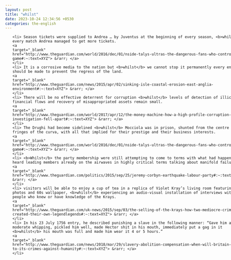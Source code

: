 ```yaml
---
layout: post
title: "whilst"
date: 2023-10-24 12:34:56 +0530
categories: the-english
---
```

<style>
@media only screen and (min-width: 768px) {
    ol {
        width: 768px;
        margin: 0 auto;
    }
  }
ol li {
    font-size: 18px;
    line-height: 1.5;
    padding-bottom: 8px;
}
</style>
<ol>

    <li> Season tickets were supplied to Andrea … by Juventus at the beginning of every season, <b>whilst</b> every match Andrea managed to get more tickets.
    <a 
    target="_blank" 
    href="http://www.theguardian.com/world/2016/dec/01/nside-talys-ultras-the-dangerous-fans-who-control-the-game#:~:text=XYZ"> &rarr; </a>
    </li>
    <li> It is a corrosive media to the nation but <b>whilst</b> we cannot stop it permanently every endeavour should be made to prevent the regress of the land.
    <a 
    target="_blank" 
    href="http://www.theguardian.com/news/2015/apr/02/sinking-isle-coastal-erosion-east-anglia-environment#:~:text=XYZ"> &rarr; </a>
    </li>
    <li> There will be no effective deterrent for corruption <b>whilst</b> levels of detection of illicit financial flows and recovery of misappropriated assets remain small.
    <a 
    target="_blank" 
    href="http://www.theguardian.com/world/2017/apr/12/the-money-machine-how-a-high-profile-corruption-investigation-fell-apart#:~:text=XYZ"> &rarr; </a>
    </li>
    <li> The Drughi had become sidelined <b>whilst</b> Mocciola was in prison, shunted from the centre to the fringes of the curva, with all that implied for their prestige and their business interests.
    <a 
    target="_blank" 
    href="http://www.theguardian.com/world/2016/dec/01/nside-talys-ultras-the-dangerous-fans-who-control-the-game#:~:text=XYZ"> &rarr; </a>
    </li>
    <li> <b>Whilst</b> the party membership were still attempting to come to terms with what had happened, they heard leading members already on the airwaves in highly critical terms talking about manifold failures.
    <a 
    target="_blank" 
    href="http://www.theguardian.com/politics/2015/sep/25/jeremy-corbyn-earthquake-labour-party#:~:text=XYZ"> &rarr; </a>
    </li>
    <li> visitors will be able to enjoy a cup of tea in a replica of Violet Kray’s living room featuring family photos and 60s wallpaper, <b>whilst</b> experiencing an audio-visual installation of interviews with local people who knew or have knowledge of the Krays.
    <a 
    target="_blank" 
    href="http://www.theguardian.com/uk-news/2015/sep/03/the-selling-of-the-krays-how-two-mediocre-criminals-created-their-own-legendlegends#:~:text=XYZ"> &rarr; </a>
    </li>
    <li> In his 23 July 1756 entry, he described punishing a slave in the following manner: “Gave him a moderate whipping, pickled him well, made Hector shit in his mouth, immediately put a gag in it <b>whilst</b> his mouth was full and made him wear it 4 or 5 hours.”
    <a 
    target="_blank" 
    href="http://www.theguardian.com/news/2018/mar/29/slavery-abolition-compensation-when-will-britain-face-up-to-its-crimes-against-humanity#:~:text=XYZ"> &rarr; </a>
    </li>